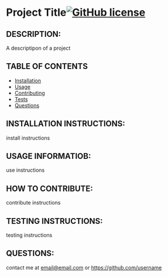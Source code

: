 # Project Title[![GitHub license](https://img.shields.io/badge/license-MIT-blue.svg)](https://github.com/username/project-title)
  ## DESCRIPTION:
  A descriptipon of a project

  ## TABLE OF CONTENTS

  * [Installation](#install)
  * [Usage](#usage)
  * [Contributing](#contribute)
  * [Tests](#test)
  * [Questions](#email)
              
  ## INSTALLATION INSTRUCTIONS:
  install instructions
  
  ## USAGE INFORMATIOB:
  use instructions
  
  ## HOW TO CONTRIBUTE:
  contribute instructions
  
  ## TESTING INSTRUCTIONS:
  testing instructions
  
  ## QUESTIONS:
  contact me at
  email@email.com
  or
  https://github.com/username